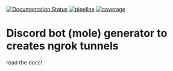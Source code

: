 [![Documentation Status](https://readthedocs.org/projects/remote-mole/badge/?version=latest)](https://remote-mole.readthedocs.io/en/latest/?badge=latest)
[![pipeline](https://gitlab.com/acesrg/remote-ninja/badges/master/pipeline.svg)](https://gitlab.com/acesrg/remote-ninja/-/commits/master)
[![coverage](https://gitlab.com/acesrg/remote-ninja/badges/master/coverage.svg)](https://gitlab.com/acesrg/remote-ninja/-/jobs/artifacts/master/file/htmlcov/index.html?job=unittest)

# Discord bot (mole) generator to creates ngrok tunnels

read the docs!
